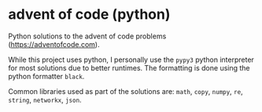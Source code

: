 # advent of code (python)

Python solutions to the advent of code problems (https://adventofcode.com).

While this project uses python, I personally use the `pypy3` python interpreter for most solutions due to better runtimes.
The formatting is done using the python formatter `black`.

Common libraries used as part of the solutions are: `math`, `copy`, `numpy`, `re`, `string`, `networkx`, `json`.
